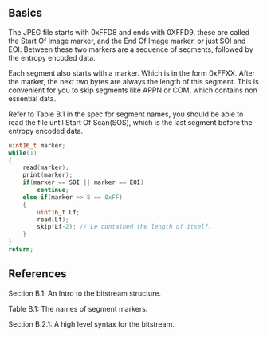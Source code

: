 ## Basics

The JPEG file starts with 0xFFD8 and ends with 0XFFD9, these are called the Start Of Image marker, and the End Of Image marker, or just SOI and EOI. Between these two markers are a sequence of segments, followed by the entropy encoded data. 

Each segment also starts with a marker. Which is in the form 0xFFXX. After the marker, the next two bytes are always the length of this segment. This is convenient for you to skip segments like APPN or COM, which contains non essential data.

Refer to Table B.1 in the spec for segment names, you should be able to read the file until Start Of Scan(SOS), which is the last segment before the entropy encoded data.

```C
uint16_t marker;
while(1)
{
    read(marker);
    print(marker);
    if(marker == SOI || marker == EOI)
        continue;
    else if(marker >> 8 == 0xFF)
    {
        uint16_t Lf;
        read(Lf);
        skip(Lf-2); // Le contained the length of itself.
    }
}
return;
```

## References

Section B.1: An Intro to the bitstream structure.

Table B.1: The names of segment markers.

Section B.2.1: A high level syntax for the bitstream.

